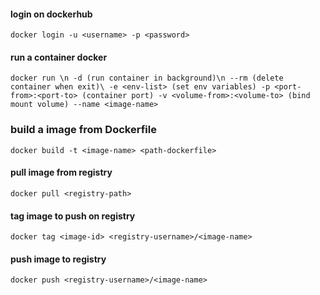 #### login on dockerhub
`docker login -u <username> -p <password>`

#### run a container docker
`docker run \n
  -d (run container in background)\n
  --rm (delete container when exit)\
  -e <env-list> (set env variables)
  -p <port-from>:<port-to> (container port)
  -v <volume-from>:<volume-to> (bind mount volume)
  --name <image-name>`

### build a image from Dockerfile
`docker build -t <image-name> <path-dockerfile>`

#### pull image from registry
`docker pull <registry-path>`

#### tag image to push on registry
`docker tag <image-id> <registry-username>/<image-name>`

#### push image to registry
`docker push <registry-username>/<image-name>`
